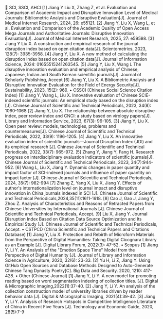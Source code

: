 	SCI, SSCI, AHCI
[1] Jiang Y Liu X, Zhang Z, et al. Evaluation and Comparison of Academic Impact and Disruptive Innovation Level of Medical Journals: Bibliometric Analysis and Disruptive Evaluation[J]. Journal of Medical Internet Research, 2024, 26: e55121.
[2] Jiang Y, Liu X, Wang L, et al. Evaluation and Comparison of the Academic Quality of Open Access Mega Journals and Authoritative Journals: Disruptive Innovation Evaluation[J]. Journal of Medical Internet Research, 2025, 27: e59598.
[3] Jiang Y Liu X. A construction and empirical research of the journal disruption index based on open citation data[J]. Scientometrics, 2023, 128(7): 3935-3958.
[4] Jiang Y, Liu X. A new method of calculating the disruption index based on open citation data[J]. Journal of Information Science, 2024: 01655515241263545.
[5] Jiang Y, Liu X, Wang L The disruptive innovation evaluation and empirical analysis of Chinese, Japanese, Indian and South Korean scientific journals[J]. Journal of Scholarly Publishing, Accept
[6] Jiang Y, Liu X. A Bibliometric Analysis and Disruptive Innovation Evaluation for the Field of Energy Security[J]. Sustainability, 2023, 15(2): 969.
• CSSCI (Chinese Social Science Citation Index)
[1] Jiang Y, Wang L, Liu X. Innovative evaluation of Chinese SCIE-indexed scientific journals: An empirical study based on the disruption index [J]. Chinese Journal of Scientific and Technical Periodicals, 2023, 34(8): 1060-1068
[2] Jiang Y, Liu X. The relationship between absolute disruptive index, peer review index and CNCI: a study based on virology papers[J]. Library and Information Service, 2023, 67(3): 96-105.
[3] Jiang Y, Liu X. Open peer review: models, technologies, problems and countermeasures[J]. Chinese Journal of Scientific and Technical Periodicals, 2022, 33(9): 1196-1205.
[4] Jiang Y, Liu X. An innovative evaluation index of scientific journals—Journal Disruption Index (JDI) and its empirical research [J]. Chinese Journal of Scientific and Technical Periodicals, 2022, 33(7): 965-972.
[5] Zhang Y, Jiang Y, Fang H. Research progress on interdisciplinary evaluation indicators of scientific journals[J]. Chinese Journal of Scientific and Technical Periodicals, 2023, 34(7):944-952.
[6] Wang L, Liu X, Jiang Y. Dynamic changes in paper quantity and impact factor of SCI-indexed journals and influence of paper quantity on impact factor [J]. Chinese Journal of Scientific and Technical Periodicals, 2024, 35(7): 982-994
[7] Zhang Z, Yang X, Liu X, Jiang Y. Effects of author's internationalization level on journal impact and disruptive innovation in China journals indexed in SCI [J]. Chinese Journal of Scientific and Technical Periodicals,2024,35(11):1611-1618.
[8] Cao J, Gao J, Jiang Y, Zhou Z. Analysis of Characteristics and Reasons of Retracted Papers from Chinese Universities by International Journals [J]. Chinese Journal of Scientific and Technical Periodicals, Accept.
[9] Liu X, Jiang Y. Journal Disruption Index Based on Citation Data Source Optimization and Its Empirical Study [J]. Chinese Journal of Scientific and Technical Periodicals, Accept.
• 	CSTPCD (China Scientific and Technical Papers and Citations Database)
[1] Jiang Y, Liu X. Protection and Rebirth of Microform Materials from the Perspective of Digital Humanities: Taking Digital Cicognara Library as an Example [J]. Digital Library Forum, 2022(3): 47-52.
• 	Scopus 
[1] Jiang Y, Li Y. An Analysis of the "Emotion Space Time" Model from the Perspective of Digital Humanity [J]. Journal of Library and Information Science in Agriculture, 2020, 32(6): 23-33.
[2] Yu H, Li Z, Jiang Y. Using GitHub Open Sources and Database Methods Designed to Auto-Generate Chinese Tang Dynasty Poetry[C]. Big Data and Security. 2020, 1210: 417-428.
• 	Other (Chinese Journal)
[1] Jiang Y, Li Y. A new model for promoting reading based on word segmentation indexing of collection titles. [J]. Digital & Micrographic Imaging,2022(1):37-40.
[2] Jiang Y, Li Y. An analysis of the collection construction model of university libraries driven by reader behavior data [J]. Digital & Micrographic Imaging, 2021(4):39-42.
[3] Jiang Y, Li Y. Analysis of Research Hotspots in Competitive Intelligence Literature of China in Recent Five Years [J]. Technology and Economic Guide, 2020, 28(5):7-9
